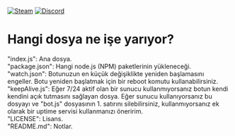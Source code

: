 [![Steam](https://img.shields.io/badge/donate-steam-blue?logo=Steam&style=flat-square)](https://steamcommunity.com/tradeoffer/new/?partner=434566573&token=g789u6Uv)
[![Discord](https://discord.com/api/guilds/817779288296128512/widget.png)](https://discord.gg/fJGtmKbuQB)
  
# Hangi dosya ne işe yarıyor?  
"index.js": Ana dosya.  
"package.json": Hangi node.js (NPM) paketlerinin yükleneceği.  
"watch.json": Botunuzun en küçük değişiklikte yeniden başlamasını engeller. Botu yeniden başlatmak için bir reboot komutu kullanabilirsiniz.  
"keepAlive.js": Eğer 7/24 aktif olan bir sunucu kullanmıyorsanız botun kendi kendini açık tutmasını sağlayan dosya. Eğer sunucu kullanıyorsanız bu dosyayı ve "bot.js" dosyasının 1. satırını silebilirsiniz, kullanmıyorsanız ek olarak bir uptime servisi kullanmanızı öneririm.  
"LICENSE": Lisans.  
"README.md": Notlar.
